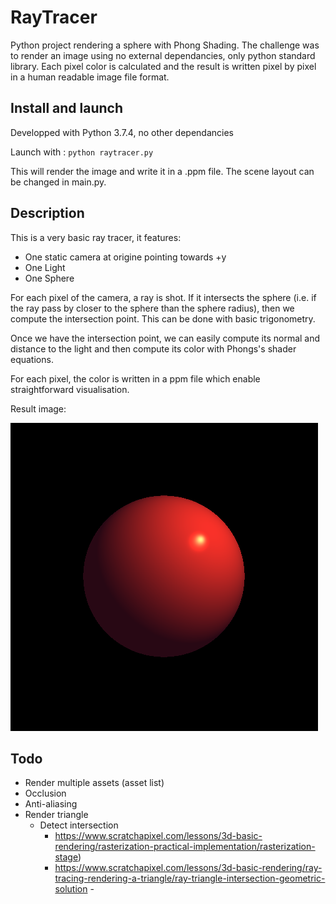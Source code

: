 # RayTracer

Python project rendering a sphere with Phong Shading. The challenge was to render an image using no external dependancies, only python standard library. Each pixel color is calculated and the result is written pixel by pixel in a human readable image file format.

## Install and launch

Developped with Python 3.7.4, no other dependancies

Launch with :
`python raytracer.py`

This will render the image and write it in a .ppm file. The scene layout can be changed in main.py.

## Description

This is a very basic ray tracer, it features:
- One static camera at origine pointing towards +y
- One Light
- One Sphere

For each pixel of the camera, a ray is shot. If it intersects the sphere (i.e. if the ray pass by closer to the sphere than the sphere radius), then we compute the intersection point. This can be done with basic trigonometry.

Once we have the intersection point, we can easily compute its normal and distance to the light and then compute its color with Phongs's shader equations.

For each pixel, the color is written in a ppm file which enable straightforward visualisation.

Result image:

![rendered_picture.png](rendered_picture.png)

## Todo

- Render multiple assets (asset list)
- Occlusion
- Anti-aliasing
- Render triangle 
    - Detect intersection 
        - https://www.scratchapixel.com/lessons/3d-basic-rendering/rasterization-practical-implementation/rasterization-stage)
        -  https://www.scratchapixel.com/lessons/3d-basic-rendering/ray-tracing-rendering-a-triangle/ray-triangle-intersection-geometric-solution       -
